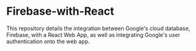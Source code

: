 # Firebase-with-React
This repository details the integration between Google's cloud database, Firebase, with a React Web App, as well as integrating Google's user authentication onto the web app.
